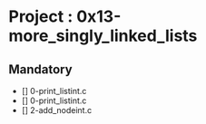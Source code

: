 # Project : 0x13-more\_singly\_linked\_lists
## Mandatory

- [] 0-print\_listint.c
- [] 0-print\_listint.c
- [] 2-add_nodeint.c
